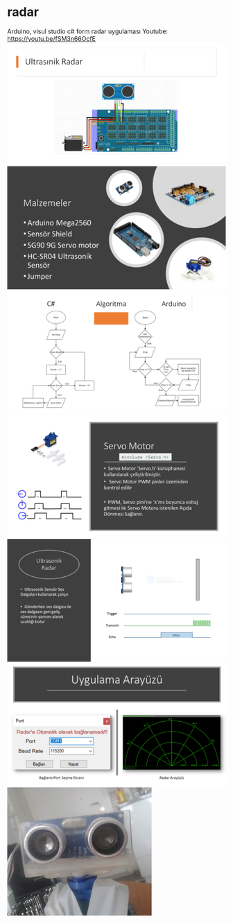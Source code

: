 # radar
Arduino, visul studio c# form radar uygulaması
Youtube: https://youtu.be/fSM3n66OcfE
<img src="img/Slayt1.PNG">
<img src="img/Slayt2.PNG">
<img src="img/Slayt3.PNG">
<img src="img/Slayt4.PNG">
<img src="img/Slayt5.PNG">
<img src="img/Slayt6.PNG">
<img src="img/Resim1.jpg">
